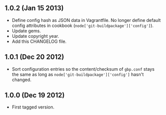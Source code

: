 1.0.2 (Jan 15 2013)
-------------------

* Define config hash as JSON data in Vagrantfile. No longer define default config
  attributes in cookbook (`node['git-buildpackage']['config']`).
* Update gems.
* Update copyright year.
* Add this CHANGELOG file.


1.0.1 (Dec 20 2012)
-------------------

* Sort configuration entries so the content/checksum of `gbp.conf` stays the
  same as long as `node['git-buildpackage']['config']` hasn't changed.


1.0.0 (Dec 19 2012)
-------------------

* First tagged version.
